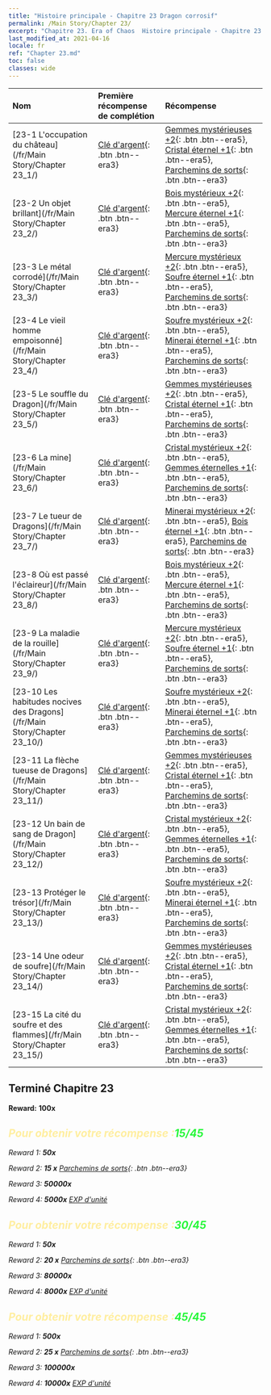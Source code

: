 ```yaml
---
title: "Histoire principale - Chapitre 23 Dragon corrosif"
permalink: /Main Story/Chapter 23/
excerpt: "Chapitre 23. Era of Chaos  Histoire principale - Chapitre 23. Dragon corrosif"
last_modified_at: 2021-04-16
locale: fr
ref: "Chapter 23.md"
toc: false
classes: wide
---
```


  | Nom |  Première récompense de complétion | Récompense |
  |:------------|:------------|:------------| 
  | [23-1 L'occupation du château](/fr/Main Story/Chapter 23_1/) | [Clé d'argent](/fr/Items/con_693/){: .btn .btn--era3} | [Gemmes mystérieuses +2](/fr/Items/mat_79/){: .btn .btn--era5}, [Cristal éternel +1](/fr/Items/mat_73/){: .btn .btn--era5}, [Parchemins de sorts](/fr/Items/con_694/){: .btn .btn--era3} |
  | [23-2 Un objet brillant](/fr/Main Story/Chapter 23_2/) | [Clé d'argent](/fr/Items/con_693/){: .btn .btn--era3} | [Bois mystérieux +2](/fr/Items/mat_76/){: .btn .btn--era5}, [Mercure éternel +1](/fr/Items/mat_70/){: .btn .btn--era5}, [Parchemins de sorts](/fr/Items/con_694/){: .btn .btn--era3} |
  | [23-3 Le métal corrodé](/fr/Main Story/Chapter 23_3/) | [Clé d'argent](/fr/Items/con_693/){: .btn .btn--era3} | [Mercure mystérieux +2](/fr/Items/mat_77/){: .btn .btn--era5}, [Soufre éternel +1](/fr/Items/mat_71/){: .btn .btn--era5}, [Parchemins de sorts](/fr/Items/con_694/){: .btn .btn--era3} |
  | [23-4 Le vieil homme empoisonné](/fr/Main Story/Chapter 23_4/) | [Clé d'argent](/fr/Items/con_693/){: .btn .btn--era3} | [Soufre mystérieux +2](/fr/Items/mat_78/){: .btn .btn--era5}, [Minerai éternel +1](/fr/Items/mat_68/){: .btn .btn--era5}, [Parchemins de sorts](/fr/Items/con_694/){: .btn .btn--era3} |
  | [23-5 Le souffle du Dragon](/fr/Main Story/Chapter 23_5/) | [Clé d'argent](/fr/Items/con_693/){: .btn .btn--era3} | [Gemmes mystérieuses +2](/fr/Items/mat_79/){: .btn .btn--era5}, [Cristal éternel +1](/fr/Items/mat_73/){: .btn .btn--era5}, [Parchemins de sorts](/fr/Items/con_694/){: .btn .btn--era3} |
  | [23-6 La mine](/fr/Main Story/Chapter 23_6/) | [Clé d'argent](/fr/Items/con_693/){: .btn .btn--era3} | [Cristal mystérieux +2](/fr/Items/mat_80/){: .btn .btn--era5}, [Gemmes éternelles +1](/fr/Items/mat_72/){: .btn .btn--era5}, [Parchemins de sorts](/fr/Items/con_694/){: .btn .btn--era3} |
  | [23-7 Le tueur de Dragons](/fr/Main Story/Chapter 23_7/) | [Clé d'argent](/fr/Items/con_693/){: .btn .btn--era3} | [Minerai mystérieux +2](/fr/Items/mat_75/){: .btn .btn--era5}, [Bois éternel +1](/fr/Items/mat_69/){: .btn .btn--era5}, [Parchemins de sorts](/fr/Items/con_694/){: .btn .btn--era3} |
  | [23-8 Où est passé l'éclaireur](/fr/Main Story/Chapter 23_8/) | [Clé d'argent](/fr/Items/con_693/){: .btn .btn--era3} | [Bois mystérieux +2](/fr/Items/mat_76/){: .btn .btn--era5}, [Mercure éternel +1](/fr/Items/mat_70/){: .btn .btn--era5}, [Parchemins de sorts](/fr/Items/con_694/){: .btn .btn--era3} |
  | [23-9 La maladie de la rouille](/fr/Main Story/Chapter 23_9/) | [Clé d'argent](/fr/Items/con_693/){: .btn .btn--era3} | [Mercure mystérieux +2](/fr/Items/mat_77/){: .btn .btn--era5}, [Soufre éternel +1](/fr/Items/mat_71/){: .btn .btn--era5}, [Parchemins de sorts](/fr/Items/con_694/){: .btn .btn--era3} |
  | [23-10 Les habitudes nocives des Dragons](/fr/Main Story/Chapter 23_10/) | [Clé d'argent](/fr/Items/con_693/){: .btn .btn--era3} | [Soufre mystérieux +2](/fr/Items/mat_78/){: .btn .btn--era5}, [Minerai éternel +1](/fr/Items/mat_68/){: .btn .btn--era5}, [Parchemins de sorts](/fr/Items/con_694/){: .btn .btn--era3} |
  | [23-11 La flèche tueuse de Dragons](/fr/Main Story/Chapter 23_11/) | [Clé d'argent](/fr/Items/con_693/){: .btn .btn--era3} | [Gemmes mystérieuses +2](/fr/Items/mat_79/){: .btn .btn--era5}, [Cristal éternel +1](/fr/Items/mat_73/){: .btn .btn--era5}, [Parchemins de sorts](/fr/Items/con_694/){: .btn .btn--era3} |
  | [23-12 Un bain de sang de Dragon](/fr/Main Story/Chapter 23_12/) | [Clé d'argent](/fr/Items/con_693/){: .btn .btn--era3} | [Cristal mystérieux +2](/fr/Items/mat_80/){: .btn .btn--era5}, [Gemmes éternelles +1](/fr/Items/mat_72/){: .btn .btn--era5}, [Parchemins de sorts](/fr/Items/con_694/){: .btn .btn--era3} |
  | [23-13 Protéger le trésor](/fr/Main Story/Chapter 23_13/) | [Clé d'argent](/fr/Items/con_693/){: .btn .btn--era3} | [Soufre mystérieux +2](/fr/Items/mat_78/){: .btn .btn--era5}, [Minerai éternel +1](/fr/Items/mat_68/){: .btn .btn--era5}, [Parchemins de sorts](/fr/Items/con_694/){: .btn .btn--era3} |
  | [23-14 Une odeur de soufre](/fr/Main Story/Chapter 23_14/) | [Clé d'argent](/fr/Items/con_693/){: .btn .btn--era3} | [Gemmes mystérieuses +2](/fr/Items/mat_79/){: .btn .btn--era5}, [Cristal éternel +1](/fr/Items/mat_73/){: .btn .btn--era5}, [Parchemins de sorts](/fr/Items/con_694/){: .btn .btn--era3} |
  | [23-15 La cité du soufre et des flammes](/fr/Main Story/Chapter 23_15/) | [Clé d'argent](/fr/Items/con_693/){: .btn .btn--era3} | [Cristal mystérieux +2](/fr/Items/mat_80/){: .btn .btn--era5}, [Gemmes éternelles +1](/fr/Items/mat_72/){: .btn .btn--era5}, [Parchemins de sorts](/fr/Items/con_694/){: .btn .btn--era3} |


## Terminé Chapitre 23

 **Reward:**  **100x** <i class="fas fa-gem"/>



## <span style="color: #ffeea0">Pour obtenir votre récompense :</span><span style="color: #27f73a">15/45</span>

 Reward 1:  **50x** <i class="fas fa-gem"/>

 Reward 2: **15 x** [Parchemins de sorts](/fr/Items/con_694/){: .btn .btn--era3}

 Reward 3:  **50000x** <i class="fas fa-coins"/>

 Reward 4:  **5000x** [EXP d'unité](/fr/Items/con_902/)



## <span style="color: #ffeea0">Pour obtenir votre récompense :</span><span style="color: #27f73a">30/45</span>

 Reward 1:  **50x** <i class="fas fa-gem"/>

 Reward 2: **20 x** [Parchemins de sorts](/fr/Items/con_694/){: .btn .btn--era3}

 Reward 3:  **80000x** <i class="fas fa-coins"/>

 Reward 4:  **8000x** [EXP d'unité](/fr/Items/con_902/)



## <span style="color: #ffeea0">Pour obtenir votre récompense :</span><span style="color: #27f73a">45/45</span>

 Reward 1:  **500x** <i class="fas fa-gem"/>

 Reward 2: **25 x** [Parchemins de sorts](/fr/Items/con_694/){: .btn .btn--era3}

 Reward 3:  **100000x** <i class="fas fa-coins"/>

 Reward 4:  **10000x** [EXP d'unité](/fr/Items/con_902/)

